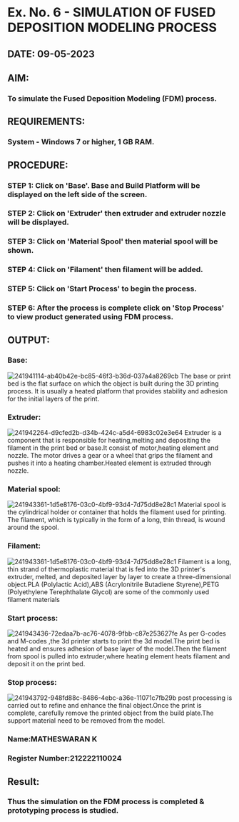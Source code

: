 # Ex. No. 6 - SIMULATION OF FUSED DEPOSITION MODELING PROCESS
## DATE: 09-05-2023
## AIM:
### To simulate the Fused Deposition Modeling (FDM) process.

## REQUIREMENTS:
### System - Windows 7 or higher, 1 GB RAM.

## PROCEDURE:
### STEP 1: Click on 'Base'. Base and Build Platform will be displayed on the left side of the screen.
### STEP 2: Click on 'Extruder' then extruder and extruder nozzle will be displayed.
### STEP 3: Click on 'Material Spool' then material spool will be shown.
### STEP 4: Click on 'Filament' then filament will be added.
### STEP 5: Click on 'Start Process' to begin the process.
### STEP 6: After the process is complete click on 'Stop Process' to view product generated using FDM process.

## OUTPUT:
### Base:
![241941114-ab40b42e-bc85-46f3-b36d-037a4a8269cb](https://github.com/mathes6112004/Ex.-No---6.-SIMULATION-OF-FUSED-DEPOSITION-MODELING-PROCESS/assets/119477782/fadc2d2c-65df-408d-bc38-e8d11f28030c)
The base or print bed is the flat surface on which the object is built during the 3D printing process. It is usually a heated platform that provides stability and adhesion for the initial layers of the print.
### Extruder:
![241942264-d9cfed2b-d34b-424c-a5d4-6983c02e3e64](https://github.com/mathes6112004/Ex.-No---6.-SIMULATION-OF-FUSED-DEPOSITION-MODELING-PROCESS/assets/119477782/da4ba379-cb5f-47c8-8f3d-f8b0cdcf4937)
Extruder is a component that is responsible for heating,melting and depositing the filament in the print bed or base.It consist of motor,heating element and nozzle. The motor drives a gear or a wheel that grips the filament and pushes it into a heating chamber.Heated element is extruded through nozzle.
### Material spool:
![241943361-1d5e8176-03c0-4bf9-93d4-7d75dd8e28c1](https://github.com/mathes6112004/Ex.-No---6.-SIMULATION-OF-FUSED-DEPOSITION-MODELING-PROCESS/assets/119477782/9fd2b10d-e9e7-4109-a70d-67a0dd21d3a2)
Material spool is the cylindrical holder or container that holds the filament used for printing. The filament, which is typically in the form of a long, thin thread, is wound around the spool.
### Filament:
![241943361-1d5e8176-03c0-4bf9-93d4-7d75dd8e28c1](https://github.com/mathes6112004/Ex.-No---6.-SIMULATION-OF-FUSED-DEPOSITION-MODELING-PROCESS/assets/119477782/8aefe647-4e4c-4b02-b793-ff6e667888cb)
Filament is a long, thin strand of thermoplastic material that is fed into the 3D printer's extruder, melted, and deposited layer by layer to create a three-dimensional object.PLA (Polylactic Acid),ABS (Acrylonitrile Butadiene Styrene),PETG (Polyethylene Terephthalate Glycol) are some of the commonly used filament materials
### Start process:
![241943436-72edaa7b-ac76-4078-9fbb-c87e253627fe](https://github.com/mathes6112004/Ex.-No---6.-SIMULATION-OF-FUSED-DEPOSITION-MODELING-PROCESS/assets/119477782/3838ee59-baff-4203-9781-4f1f52fc5f0b)
As per G-codes and M-codes ,the 3d printer starts to print the 3d model.The print bed is heated and ensures adhesion of base layer of the model.Then the filament from spool is pulled into extruder,where heating element heats filament and deposit it on the print bed.
### Stop process:
![241943792-948fd88c-8486-4ebc-a36e-11071c7fb29b](https://github.com/mathes6112004/Ex.-No---6.-SIMULATION-OF-FUSED-DEPOSITION-MODELING-PROCESS/assets/119477782/5214d7a4-ed94-414b-bae8-a346bc60dec9)
post processing is carried out to refine and enhance the final object.Once the print is complete, carefully remove the printed object from the build plate.The support material need to be removed from the model.
### Name:MATHESWARAN K
### Register Number:212222110024
## Result:
### Thus the simulation on the FDM process is completed & prototyping process is studied.
